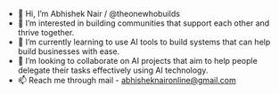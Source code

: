 - 👋 Hi, I’m Abhishek Nair / @theonewhobuilds
- 👀 I’m interested in building communities that support each other and thrive together.
- 🌱 I’m currently learning to use AI tools to build systems that can help build businesses with ease.
- 💞️ I’m looking to collaborate on AI projects that aim to help people delegate their tasks effectively using AI technology.
- 📫 Reach me through mail - abhisheknaironline@gmail.com


